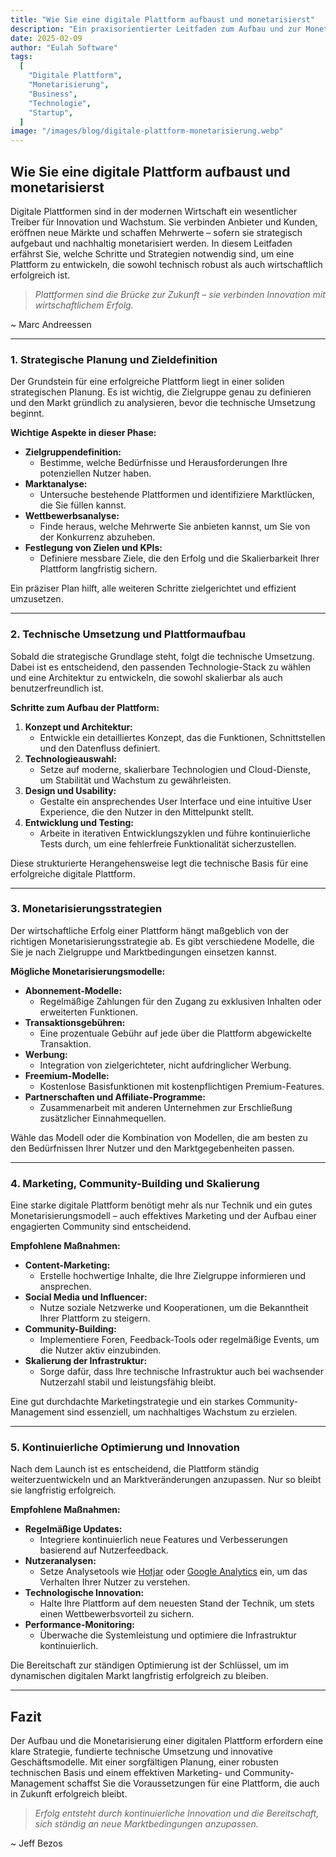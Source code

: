 ```yaml
---
title: "Wie Sie eine digitale Plattform aufbaust und monetarisierst"
description: "Ein praxisorientierter Leitfaden zum Aufbau und zur Monetarisierung einer digitalen Plattform – von der strategischen Planung über technische Umsetzung bis hin zu erfolgreichen Einnahmemodellen."
date: 2025-02-09
author: "Eulah Software"
tags:
  [
    "Digitale Plattform",
    "Monetarisierung",
    "Business",
    "Technologie",
    "Startup",
  ]
image: "/images/blog/digitale-plattform-monetarisierung.webp"
---
```


## Wie Sie eine digitale Plattform aufbaust und monetarisierst

Digitale Plattformen sind in der modernen Wirtschaft ein wesentlicher Treiber für Innovation und Wachstum. Sie verbinden Anbieter und Kunden, eröffnen neue Märkte und schaffen Mehrwerte – sofern sie strategisch aufgebaut und nachhaltig monetarisiert werden. In diesem Leitfaden erfährst Sie, welche Schritte und Strategien notwendig sind, um eine Plattform zu entwickeln, die sowohl technisch robust als auch wirtschaftlich erfolgreich ist.

> _Plattformen sind die Brücke zur Zukunft – sie verbinden Innovation mit wirtschaftlichem Erfolg._

~ Marc Andreessen

---

### 1. Strategische Planung und Zieldefinition

Der Grundstein für eine erfolgreiche Plattform liegt in einer soliden strategischen Planung. Es ist wichtig, die Zielgruppe genau zu definieren und den Markt gründlich zu analysieren, bevor die technische Umsetzung beginnt.

**Wichtige Aspekte in dieser Phase:**

- **Zielgruppendefinition:**
  - Bestimme, welche Bedürfnisse und Herausforderungen Ihre potenziellen Nutzer haben.
- **Marktanalyse:**
  - Untersuche bestehende Plattformen und identifiziere Marktlücken, die Sie füllen kannst.
- **Wettbewerbsanalyse:**
  - Finde heraus, welche Mehrwerte Sie anbieten kannst, um Sie von der Konkurrenz abzuheben.
- **Festlegung von Zielen und KPIs:**
  - Definiere messbare Ziele, die den Erfolg und die Skalierbarkeit Ihrer Plattform langfristig sichern.

Ein präziser Plan hilft, alle weiteren Schritte zielgerichtet und effizient umzusetzen.

---

### 2. Technische Umsetzung und Plattformaufbau

Sobald die strategische Grundlage steht, folgt die technische Umsetzung. Dabei ist es entscheidend, den passenden Technologie-Stack zu wählen und eine Architektur zu entwickeln, die sowohl skalierbar als auch benutzerfreundlich ist.

**Schritte zum Aufbau der Plattform:**

1. **Konzept und Architektur:**
   - Entwickle ein detailliertes Konzept, das die Funktionen, Schnittstellen und den Datenfluss definiert.
2. **Technologieauswahl:**
   - Setze auf moderne, skalierbare Technologien und Cloud-Dienste, um Stabilität und Wachstum zu gewährleisten.
3. **Design und Usability:**
   - Gestalte ein ansprechendes User Interface und eine intuitive User Experience, die den Nutzer in den Mittelpunkt stellt.
4. **Entwicklung und Testing:**
   - Arbeite in iterativen Entwicklungszyklen und führe kontinuierliche Tests durch, um eine fehlerfreie Funktionalität sicherzustellen.

Diese strukturierte Herangehensweise legt die technische Basis für eine erfolgreiche digitale Plattform.

---

### 3. Monetarisierungsstrategien

Der wirtschaftliche Erfolg einer Plattform hängt maßgeblich von der richtigen Monetarisierungsstrategie ab. Es gibt verschiedene Modelle, die Sie je nach Zielgruppe und Marktbedingungen einsetzen kannst.

**Mögliche Monetarisierungsmodelle:**

- **Abonnement-Modelle:**
  - Regelmäßige Zahlungen für den Zugang zu exklusiven Inhalten oder erweiterten Funktionen.
- **Transaktionsgebühren:**
  - Eine prozentuale Gebühr auf jede über die Plattform abgewickelte Transaktion.
- **Werbung:**
  - Integration von zielgerichteter, nicht aufdringlicher Werbung.
- **Freemium-Modelle:**
  - Kostenlose Basisfunktionen mit kostenpflichtigen Premium-Features.
- **Partnerschaften und Affiliate-Programme:**
  - Zusammenarbeit mit anderen Unternehmen zur Erschließung zusätzlicher Einnahmequellen.

Wähle das Modell oder die Kombination von Modellen, die am besten zu den Bedürfnissen Ihrer Nutzer und den Marktgegebenheiten passen.

---

### 4. Marketing, Community-Building und Skalierung

Eine starke digitale Plattform benötigt mehr als nur Technik und ein gutes Monetarisierungsmodell – auch effektives Marketing und der Aufbau einer engagierten Community sind entscheidend.

**Empfohlene Maßnahmen:**

- **Content-Marketing:**
  - Erstelle hochwertige Inhalte, die Ihre Zielgruppe informieren und ansprechen.
- **Social Media und Influencer:**
  - Nutze soziale Netzwerke und Kooperationen, um die Bekanntheit Ihrer Plattform zu steigern.
- **Community-Building:**
  - Implementiere Foren, Feedback-Tools oder regelmäßige Events, um die Nutzer aktiv einzubinden.
- **Skalierung der Infrastruktur:**
  - Sorge dafür, dass Ihre technische Infrastruktur auch bei wachsender Nutzerzahl stabil und leistungsfähig bleibt.

Eine gut durchdachte Marketingstrategie und ein starkes Community-Management sind essenziell, um nachhaltiges Wachstum zu erzielen.

---

### 5. Kontinuierliche Optimierung und Innovation

Nach dem Launch ist es entscheidend, die Plattform ständig weiterzuentwickeln und an Marktveränderungen anzupassen. Nur so bleibt sie langfristig erfolgreich.

**Empfohlene Maßnahmen:**

- **Regelmäßige Updates:**
  - Integriere kontinuierlich neue Features und Verbesserungen basierend auf Nutzerfeedback.
- **Nutzeranalysen:**
  - Setze Analysetools wie [Hotjar](https://www.hotjar.com) oder [Google Analytics](https://analytics.google.com) ein, um das Verhalten Ihrer Nutzer zu verstehen.
- **Technologische Innovation:**
  - Halte Ihre Plattform auf dem neuesten Stand der Technik, um stets einen Wettbewerbsvorteil zu sichern.
- **Performance-Monitoring:**
  - Überwache die Systemleistung und optimiere die Infrastruktur kontinuierlich.

Die Bereitschaft zur ständigen Optimierung ist der Schlüssel, um im dynamischen digitalen Markt langfristig erfolgreich zu bleiben.

---

## Fazit

Der Aufbau und die Monetarisierung einer digitalen Plattform erfordern eine klare Strategie, fundierte technische Umsetzung und innovative Geschäftsmodelle. Mit einer sorgfältigen Planung, einer robusten technischen Basis und einem effektiven Marketing- und Community-Management schaffst Sie die Voraussetzungen für eine Plattform, die auch in Zukunft erfolgreich bleibt.

> _Erfolg entsteht durch kontinuierliche Innovation und die Bereitschaft, sich ständig an neue Marktbedingungen anzupassen._

~ Jeff Bezos

